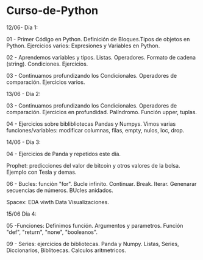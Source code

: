 # Curso-de-Python


12/06- Día 1:


01 - Primer Código en Python. Definición de Bloques.Tipos de objetos en Python. Ejercicios varios: Expresiones y Variables en Python.


02 - Aprendemos variables y tipos. Listas. Operadores. Formato de cadena (string). Condiciones. Ejercicios.


03 - Continuamos profundizando los Condicionales. Operadores de comparación. Ejercicios varios.


13/06 - Día 2:


03 - Continuamos profundizando los Condicionales. Operadores de comparación. Ejercicios en profundidad. Palíndromo. Función upper, tuplas.


04 - Ejercicios sobre biblibliotecas Pandas y Numpys. Vimos varias funciones/variables: modificar columnas, filas, empty, nulos, loc, drop.

14/06 - Día 3: 

04 -  Ejercicios de Panda y repetidos este día.


Prophet: predicciones del valor de bitcoin y otros valores de la bolsa. Ejemplo con Tesla y demas.


06 - Bucles: funciòn "for". Bucle infinito. Continuar. Break. Iterar. Genenarar secuencias de números. 
BUcles anidados.


Spacex: EDA viwth Data Visualizaciones.


15/06 Día 4:

05 -Funciones: Definimos función. Argumentos y parametros. Función "def", "return", "none", "booleanos".

09 - Series: ejercicios de bibliotecas. Panda y Numpy. Listas, Series, Diccionarios, Biblitoecas. Calculos aritmetricos.


